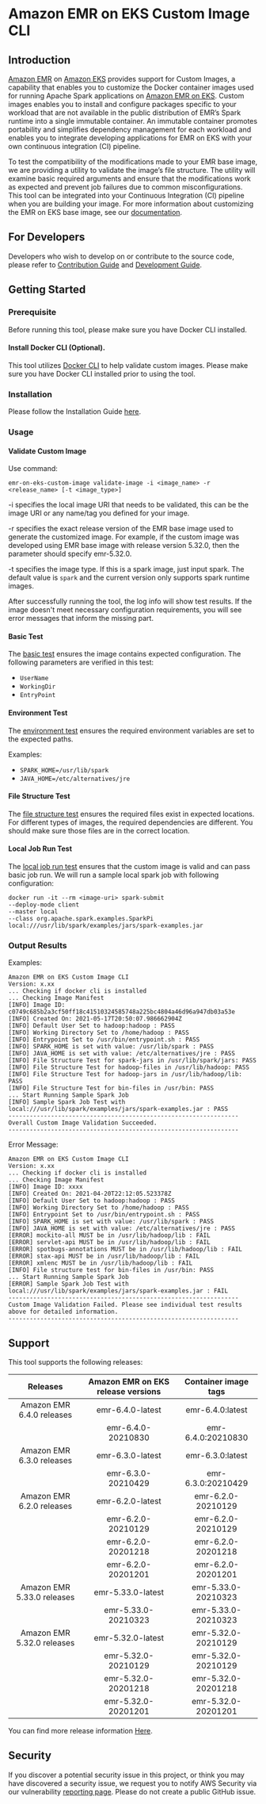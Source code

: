 # Amazon EMR on EKS Custom Image CLI
## Introduction
[Amazon EMR](https://aws.amazon.com/emr/) on [Amazon EKS](https://aws.amazon.com/eks/) provides support for
Custom Images, a capability that enables you to customize the Docker container images used for running
Apache Spark applications on [Amazon EMR on EKS](https://aws.amazon.com/emr/features/eks/).
Custom images enables you to install and configure packages specific to your workload that are not available
in the public distribution of EMR’s Spark runtime into a single immutable container. An immutable container
promotes portability and simplifies dependency management for each workload and enables you to integrate
developing applications for EMR on EKS with your own continuous integration (CI) pipeline.

To test the compatibility of the modifications made to your EMR base image, we are providing a utility to validate 
the image’s file structure. The utility will examine basic required arguments and ensure that the modifications work as 
expected and prevent job failures due to common misconfigurations. This tool can be integrated into your Continuous 
Integration (CI) pipeline when you are building your image. For more information about customizing the EMR on EKS base 
image, see our [documentation](https://docs.aws.amazon.com/emr/latest/EMR-on-EKS-DevelopmentGuide/docker-custom-images.html).


## For Developers
Developers who wish to develop on or contribute to the source code, please refer to [Contribution Guide](CONTRIBUTING.md) and [Development Guide](DEVELOPMENT_GUIDE.md).

## Getting Started

### Prerequisite
Before running this tool, please make sure you have Docker CLI installed.

#### Install Docker CLI (Optional).

This tool utilizes [Docker CLI](https://docs.docker.com/get-docker/) to help validate custom images.
Please make sure you have Docker CLI installed prior to using the tool.

### Installation

Please follow the Installation Guide [here](installer/assets/INSTALLATION_GUIDE.md).

### Usage

#### Validate Custom Image

Use command:
```
emr-on-eks-custom-image validate-image -i <image_name> -r <release_name> [-t <image_type>]
```

-i specifies the local image URI that needs to be validated, this can be the image URI or any name/tag you defined for your image.

-r specifies the exact release version of the EMR base image used to generate the customized image. For example, if the custom image was developed using EMR base image with release version 5.32.0, then the parameter should specify emr-5.32.0.

-t specifies the image type. If this is a spark image, just input spark. The default value is `spark` and the current version only supports spark runtime images.

After successfully running the tool, the log info will show test results. If the image doesn't meet necessary configuration requirements, you will see error messages that inform the missing part.

#### Basic Test

The [basic test](custom_image_cli/validation_tool/validation_tests/check_manifest.py) ensures the image contains expected configuration. The following parameters are verified in this test:

* `UserName`
* `WorkingDir`
* `EntryPoint`

#### Environment Test

The [environment test](custom_image_cli/validation_tool/validation_tests/check_envs.py) ensures the required environment variables are set to the expected paths.

Examples:
* `SPARK_HOME=/usr/lib/spark`
* `JAVA_HOME=/etc/alternatives/jre`

#### File Structure Test

The [file structure test](custom_image_cli/validation_tool/validation_tests/check_files.py) ensures the required files exist in expected locations. For different
types of images, the required dependencies are different. You should make sure those files are in the correct
location.

#### Local Job Run Test

The [local job run test](custom_image_cli/validation_tool/validation_tests/check_local_job_run.py) ensures that the custom image is valid and can pass basic job run. We will run a sample local spark job with following configuration:

```
docker run -it --rm <image-uri> spark-submit 
--deploy-mode client 
--master local 
--class org.apache.spark.examples.SparkPi local:///usr/lib/spark/examples/jars/spark-examples.jar
```

### Output Results
Examples:
```
Amazon EMR on EKS Custom Image CLI
Version: x.xx
... Checking if docker cli is installed
... Checking Image Manifest
[INFO] Image ID: c0749c685b2a3cf50ff18c41510324585748a225bc4804a46d96a947db03a53e
[INFO] Created On: 2021-05-17T20:50:07.986662904Z
[INFO] Default User Set to hadoop:hadoop : PASS
[INFO] Working Directory Set to /home/hadoop : PASS
[INFO] Entrypoint Set to /usr/bin/entrypoint.sh : PASS
[INFO] SPARK_HOME is set with value: /usr/lib/spark : PASS
[INFO] JAVA_HOME is set with value: /etc/alternatives/jre : PASS
[INFO] File Structure Test for spark-jars in /usr/lib/spark/jars: PASS
[INFO] File Structure Test for hadoop-files in /usr/lib/hadoop: PASS
[INFO] File Structure Test for hadoop-jars in /usr/lib/hadoop/lib: PASS
[INFO] File Structure Test for bin-files in /usr/bin: PASS
... Start Running Sample Spark Job
[INFO] Sample Spark Job Test with local:///usr/lib/spark/examples/jars/spark-examples.jar : PASS
-----------------------------------------------------------------
Overall Custom Image Validation Succeeded.
-----------------------------------------------------------------
```

Error Message:

```
Amazon EMR on EKS Custom Image CLI
Version: x.xx
... Checking if docker cli is installed
... Checking Image Manifest
[INFO] Image ID: xxxx
[INFO] Created On: 2021-04-20T22:12:05.523378Z
[INFO] Default User Set to hadoop:hadoop : PASS
[INFO] Working Directory Set to /home/hadoop : PASS
[INFO] Entrypoint Set to /usr/bin/entrypoint.sh : PASS
[INFO] SPARK_HOME is set with value: /usr/lib/spark : PASS
[INFO] JAVA_HOME is set with value: /etc/alternatives/jre : PASS
[ERROR] mockito-all MUST be in /usr/lib/hadoop/lib : FAIL
[ERROR] servlet-api MUST be in /usr/lib/hadoop/lib : FAIL
[ERROR] spotbugs-annotations MUST be in /usr/lib/hadoop/lib : FAIL
[ERROR] stax-api MUST be in /usr/lib/hadoop/lib : FAIL
[ERROR] xmlenc MUST be in /usr/lib/hadoop/lib : FAIL
[INFO] File structure test for bin-files in /usr/bin: PASS
... Start Running Sample Spark Job
[ERROR] Sample Spark Job Test with local:///usr/lib/spark/examples/jars/spark-examples.jar : FAIL
-----------------------------------------------------------------
Custom Image Validation Failed. Please see individual test results above for detailed information.
-----------------------------------------------------------------
```

## Support

This tool supports the following releases:

|          Releases          | Amazon EMR on EKS release versions | Container image tags |
|:--------------------------:|:----------------------------------:|:--------------------:|
| Amazon EMR 6.4.0 releases  | emr-6.4.0-latest                   | emr-6.4.0:latest     |
|                            | emr-6.4.0-20210830                 | emr-6.4.0:20210830   |
| Amazon EMR 6.3.0 releases  | emr-6.3.0-latest                   | emr-6.3.0:latest     |
|                            | emr-6.3.0-20210429                 | emr-6.3.0:20210429   |
| Amazon EMR 6.2.0 releases  | emr-6.2.0-latest                   | emr-6.2.0-20210129   |
|                            | emr-6.2.0-20210129                 | emr-6.2.0-20210129   |
|                            | emr-6.2.0-20201218                 | emr-6.2.0-20201218   |
|                            | emr-6.2.0-20201201                 | emr-6.2.0-20201201   |
| Amazon EMR 5.33.0 releases | emr-5.33.0-latest                  | emr-5.33.0-20210323  |
|                            | emr-5.33.0-20210323                | emr-5.33.0-20210323  |
| Amazon EMR 5.32.0 releases | emr-5.32.0-latest                  | emr-5.32.0-20210129  |
|                            | emr-5.32.0-20210129                | emr-5.32.0-20210129  |
|                            | emr-5.32.0-20201218                | emr-5.32.0-20201218  |
|                            | emr-5.32.0-20201201                | emr-5.32.0-20201201  |

You can find more release information [Here](https://docs.aws.amazon.com/emr/latest/EMR-on-EKS-DevelopmentGuide/docker-custom-images-tag.html).

## Security

If you discover a potential security issue in this project, or think you may have discovered a security issue, we request you to notify AWS Security via our vulnerability [reporting page](http://aws.amazon.com/security/vulnerability-reporting/). Please do not create a public GitHub issue.

